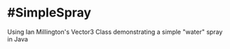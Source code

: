 #SimpleSpray
===========

Using Ian Millington's Vector3 Class demonstrating a simple "water" spray in Java
